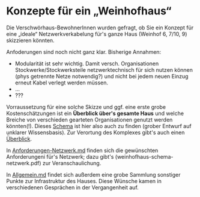# Konzepte für ein „Weinhofhaus“

Die Verschwörhaus-BewohnerInnen wurden gefragt, ob Sie ein Konzept für eine „ideale“ Netzwerkverkabelung für's ganze Haus (Weinhof 6, 7/10, 9) skizzieren könnten.

Anfoderungen sind noch nicht ganz klar. Bisherige Annahmen:
* Modularität ist sehr wichtig. Damit versch. Organisationen Stockwerke/Stockwerksteile netzwerktechnisch für sich nutzen können (phys getrennte Netze notwendig?) und nicht bei jedem neuen Einzug erneut Kabel verlegt werden müssen.
* ...
* ???

Vorraussetzung für eine solche Skizze und ggf. eine erste grobe Kostenschätzungen ist ein **Überblick über's gesamte Haus** und welche Breiche von verschieden gearteten Organisationen genutzt werden könnten(!).
Dieses [Schema](weinhofhaus-schema.pdf) ist hier also auch zu finden (grober Entwurf auf unklarer Wissensbasis).
Zur Verortung des Komplexes gibt's auch einen [Überblick](weinhofhaus-ueberblick.pdf).

In [Anforderungen-Netzwerk.md](Anforderungen-Netzwerk.md) finden sich die gewünschten Anforderungeni für's Netzwerk; dazu gibt's (weinhofhaus-schema-netzwerk.pdf) zur Veranschaulichung.

In [Allgemein.md](Allgemein.md) findet sich außerdem eine grobe Sammlung sonstiger Punkte zur Infrastruktur des Hauses. Diese Wünsche kamen in verschiedenen Gesprächen in der Vergangenheit auf.
